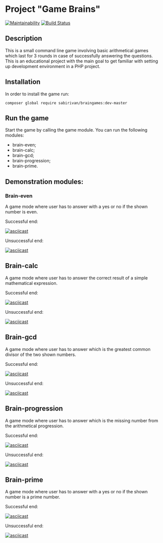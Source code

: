# Project "Game Brains"
[![Maintainability](https://api.codeclimate.com/v1/badges/a99a88d28ad37a79dbf6/maintainability)](https://codeclimate.com/github/codeclimate/codeclimate/maintainability)
[![Build Status](https://travis-ci.org/SabirIvaN/php-project-lvl1.svg?branch=master)](https://travis-ci.org/SabirIvaN/php-project-lvl1)

## Description

This is a small command line game involving basic arithmetical games which last for 3 rounds in case of successfully answering the questions.
This is an educational project with the main goal to get familiar with setting up development environment in a PHP project.

## Installation

In order to install the game run:

```
composer global require sabirivan/braingames:dev-master
```

## Run the game
Start the game by calling the game module. You can run the following modules:
* brain-even;
* brain-calc;
* brain-gcd;
* brain-progression;
* brain-prime.

## Demonstration modules:

### Brain-even
A game mode where user has to answer with a yes or no if the shown number is even.

Successful end:  

[![asciicast](https://asciinema.org/a/M36Cb3Tot5CS7JWvPE86F11SS.svg)](https://asciinema.org/a/M36Cb3Tot5CS7JWvPE86F11SS)

Unsuccessful end:  

[![asciicast](https://asciinema.org/a/gcj5NQuSG4tFmuwxAmHkWlK0c.svg)](https://asciinema.org/a/gcj5NQuSG4tFmuwxAmHkWlK0c)

## Brain-calc
A game mode where user has to answer the correct result of a simple mathematical expression.

Successful end:  

[![asciicast](https://asciinema.org/a/L73DjxeF0SexhI0ljNeCxu9cH.svg)](https://asciinema.org/a/L73DjxeF0SexhI0ljNeCxu9cH)

Unsuccessful end:  

[![asciicast](https://asciinema.org/a/UnZdbKM8Z4degPw19QhbdJxQU.svg)](https://asciinema.org/a/UnZdbKM8Z4degPw19QhbdJxQU)

## Brain-gcd
A game mode where user has to answer which is the greatest common divisor of the two shown numbers.

Successful end:  

[![asciicast](https://asciinema.org/a/Uf4x3cCoohFQnJ47VdIw54ag8.svg)](https://asciinema.org/a/Uf4x3cCoohFQnJ47VdIw54ag8)

Unsuccessful end:  

[![asciicast](https://asciinema.org/a/mDjJgoaSLtmXtQ0meXkswyf5a.svg)](https://asciinema.org/a/mDjJgoaSLtmXtQ0meXkswyf5a)

## Brain-progression
A game mode where user has to answer which is the missing number from the arithmetical progression.

Successful end:  

[![asciicast](https://asciinema.org/a/NFOEGpVGtRjhG9zMnAeXMCNgo.svg)](https://asciinema.org/a/NFOEGpVGtRjhG9zMnAeXMCNgo)

Unsuccessful end:  

[![asciicast](https://asciinema.org/a/yJybHrb7fNAgWcvUiP2MAszqn.svg)](https://asciinema.org/a/yJybHrb7fNAgWcvUiP2MAszqn)

## Brain-prime
A game mode where user has to answer with a yes or no if the shown number is a prime number.

Successful end:  

[![asciicast](https://asciinema.org/a/glLjT6d2VyDWk3XzoHb4I7fp8.svg)](https://asciinema.org/a/glLjT6d2VyDWk3XzoHb4I7fp8)

Unsuccessful end:  

[![asciicast](https://asciinema.org/a/I5cHOutZ5aStCrUJoyZfRB9ks.svg)](https://asciinema.org/a/I5cHOutZ5aStCrUJoyZfRB9ks)
